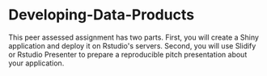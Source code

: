 # Developing-Data-Products

This peer assessed assignment has two parts. First, you will create a Shiny application and deploy it on Rstudio's servers. 
Second, you will use Slidify or Rstudio Presenter to prepare a reproducible pitch presentation about your application.

